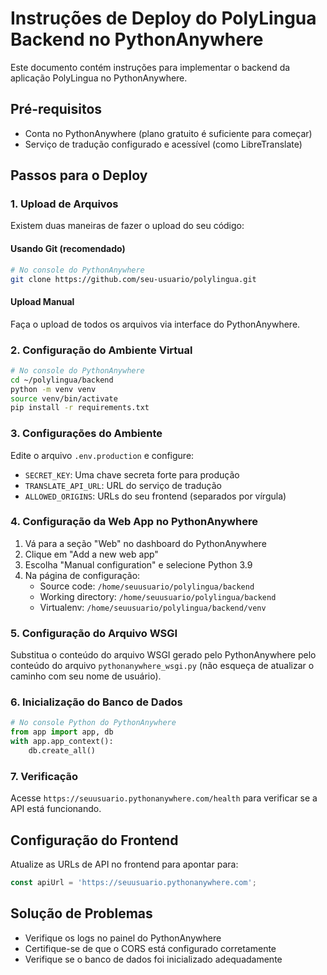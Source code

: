 # Instruções de Deploy do PolyLingua Backend no PythonAnywhere

Este documento contém instruções para implementar o backend da aplicação PolyLingua no PythonAnywhere.

## Pré-requisitos

- Conta no PythonAnywhere (plano gratuito é suficiente para começar)
- Serviço de tradução configurado e acessível (como LibreTranslate)

## Passos para o Deploy

### 1. Upload de Arquivos

Existem duas maneiras de fazer o upload do seu código:

#### Usando Git (recomendado)
```bash
# No console do PythonAnywhere
git clone https://github.com/seu-usuario/polylingua.git
```

#### Upload Manual
Faça o upload de todos os arquivos via interface do PythonAnywhere.

### 2. Configuração do Ambiente Virtual

```bash
# No console do PythonAnywhere
cd ~/polylingua/backend
python -m venv venv
source venv/bin/activate
pip install -r requirements.txt
```

### 3. Configurações do Ambiente

Edite o arquivo `.env.production` e configure:

- `SECRET_KEY`: Uma chave secreta forte para produção
- `TRANSLATE_API_URL`: URL do serviço de tradução
- `ALLOWED_ORIGINS`: URLs do seu frontend (separados por vírgula)

### 4. Configuração da Web App no PythonAnywhere

1. Vá para a seção "Web" no dashboard do PythonAnywhere
2. Clique em "Add a new web app"
3. Escolha "Manual configuration" e selecione Python 3.9
4. Na página de configuração:
   - Source code: `/home/seuusuario/polylingua/backend`
   - Working directory: `/home/seuusuario/polylingua/backend`
   - Virtualenv: `/home/seuusuario/polylingua/backend/venv`

### 5. Configuração do Arquivo WSGI

Substitua o conteúdo do arquivo WSGI gerado pelo PythonAnywhere pelo conteúdo do arquivo `pythonanywhere_wsgi.py` (não esqueça de atualizar o caminho com seu nome de usuário).

### 6. Inicialização do Banco de Dados

```python
# No console Python do PythonAnywhere
from app import app, db
with app.app_context():
    db.create_all()
```

### 7. Verificação

Acesse `https://seuusuario.pythonanywhere.com/health` para verificar se a API está funcionando.

## Configuração do Frontend

Atualize as URLs de API no frontend para apontar para:
```javascript
const apiUrl = 'https://seuusuario.pythonanywhere.com';
```

## Solução de Problemas

- Verifique os logs no painel do PythonAnywhere
- Certifique-se de que o CORS está configurado corretamente
- Verifique se o banco de dados foi inicializado adequadamente 